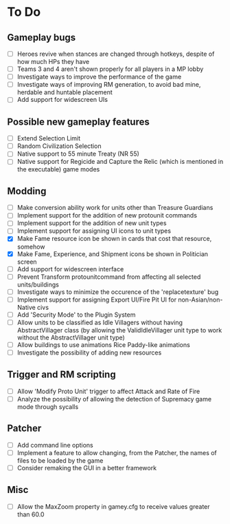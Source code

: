 # To Do 

## Gameplay bugs
- [ ] Heroes revive when stances are changed through hotkeys, despite of how much HPs they have
- [ ] Teams 3 and 4 aren't shown properly for all players in a MP lobby
- [ ] Investigate ways to improve the performance of the game
- [ ] Investigate ways of improving RM generation, to avoid bad mine, herdable and huntable placement
- [ ] Add support for widescreen UIs

## Possible new gameplay features
- [ ] Extend Selection Limit
- [ ] Random Civilization Selection
- [ ] Native support to 55 minute Treaty (NR 55)
- [ ] Native support for Regicide and Capture the Relic (which is mentioned in the executable) game modes

## Modding
- [ ] Make conversion ability work for units other than Treasure Guardians
- [ ] Implement support for the addition of new protounit commands
- [ ] Implement support for the addition of new unit types
- [ ] Implement support for assigning UI icons to unit types
- [X] Make Fame resource icon be shown in cards that cost that resource, somehow
- [X] Make Fame, Experience, and Shipment icons be shown in Politician screen
- [ ] Add support for widescreen interface
- [ ] Prevent Transform protounitcommand from affecting all selected units/buildings
- [ ] Investigate ways to minimize the occurence of the 'replacetexture' bug
- [ ] Implement support for assigning Export UI/Fire Pit UI for non-Asian/non-Native civs
- [ ] Add 'Security Mode' to the Plugin System
- [ ] Allow units to be classified as Idle Villagers without having AbstractVillager class (by allowing the ValidIdleVillager unit type to work without the AbstractVillager unit type)
- [ ] Allow buildings to use animations Rice Paddy-like animations
- [ ] Investigate the possibility of adding new resources

## Trigger and RM scripting
- [ ] Allow 'Modify Proto Unit' trigger to affect Attack and Rate of Fire
- [ ] Analyze the possibility of allowing the detection of Supremacy game mode through sycalls
 
## Patcher
- [ ] Add command line options
- [ ] Implement a feature to allow changing, from the Patcher, the names of files to be loaded by the game 
- [ ] Consider remaking the GUI in a better framework

## Misc
- [ ] Allow the MaxZoom property in gamey.cfg to receive values greater than 60.0

